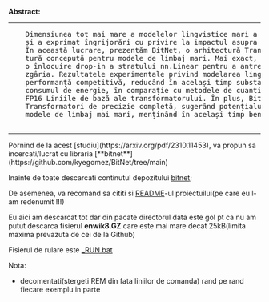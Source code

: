 <b>Abstract:</b>
<hr/>
    <pre>
    Dimensiunea tot mai mare a modelelor lingvistice mari a pus provocări pentru implementare
    și a exprimat îngrijorări cu privire la impactul asupra mediului din cauza consumului ridicat de energie.
    În această lucrare, prezentăm BitNet, o arhitectură Transformer scalabilă și stabilă pe 1 bit.
    tură concepută pentru modele de limbaj mari. Mai exact, prezentăm BitLinear ca
    o înlocuire drop-in a stratului nn.Linear pentru a antrena greutăți de 1 bit din
    zgâria. Rezultatele experimentale privind modelarea lingvistică arată că BitNet reușește
    performanță competitivă, reducând în același timp substanțial amprenta memoriei și
    consumul de energie, în comparație cu metodele de cuantizare de ultimă generație pe 8 biți și
    FP16 Liniile de bază ale transformatorului. În plus, BitNet prezintă o lege de scalare asemănătoare
    Transformatori de precizie completă, sugerând potențialul său de scalare eficientă la egalitate
    modele de limbaj mai mari, menținând în același timp beneficiile de eficiență și performanță. Antrenament de la zero
    </pre>
<hr/>
Pornind de la acest [studiu](https://arxiv.org/pdf/2310.11453), va propun sa incercati/lucrat cu libraria [**bitnet**](https://github.com/kyegomez/BitNet/tree/main)

Inainte de toate descarcati continutul depozitului [bitnet](https://github.com/kyegomez/BitNet/tree/main);

De asemenea, va recomand sa cititi si  [README](https://github.com/stefanache/MFP-ANAF-RO/blob/main/python/BitNet/README_1st.md)-ul proiectuilui(pe care eu l-am redenumit !!!)

Eu aici am descarcat tot dar din pacate directorul data este gol pt ca nu am putut descarca fisierul **enwik8.GZ** care este mai mare decat 25kB(limita maxima prevazuta de cei de la Github)

Fisierul de rulare este [_RUN.bat]()

Nota:
- decomentati(stergeti REM din fata liniilor de comanda) rand pe rand fiecare exemplu in parte
